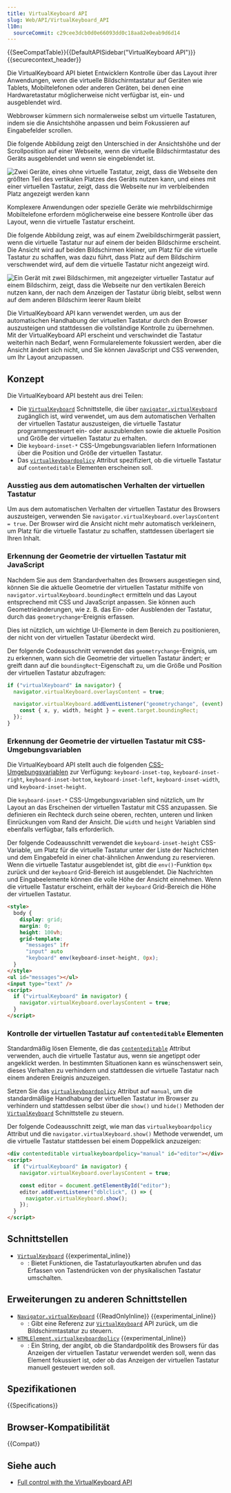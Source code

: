 ```yaml
---
title: VirtualKeyboard API
slug: Web/API/VirtualKeyboard_API
l10n:
  sourceCommit: c29cee3dcb0d0e66093dd0c18aa82e0eab9d6d14
---
```


{{SeeCompatTable}}{{DefaultAPISidebar("VirtualKeyboard API")}}{{securecontext_header}}

Die VirtualKeyboard API bietet Entwicklern Kontrolle über das Layout ihrer Anwendungen, wenn die virtuelle Bildschirmtastatur auf Geräten wie Tablets, Mobiltelefonen oder anderen Geräten, bei denen eine Hardwaretastatur möglicherweise nicht verfügbar ist, ein- und ausgeblendet wird.

Webbrowser kümmern sich normalerweise selbst um virtuelle Tastaturen, indem sie die Ansichtshöhe anpassen und beim Fokussieren auf Eingabefelder scrollen.

Die folgende Abbildung zeigt den Unterschied in der Ansichtshöhe und der Scrollposition auf einer Webseite, wenn die virtuelle Bildschirmtastatur des Geräts ausgeblendet und wenn sie eingeblendet ist.

![Zwei Geräte, eines ohne virtuelle Tastatur, zeigt, dass die Webseite den größten Teil des vertikalen Platzes des Geräts nutzen kann, und eines mit einer virtuellen Tastatur, zeigt, dass die Webseite nur im verbleibenden Platz angezeigt werden kann](viewport-height.png)

Komplexere Anwendungen oder spezielle Geräte wie mehrbildschirmige Mobiltelefone erfordern möglicherweise eine bessere Kontrolle über das Layout, wenn die virtuelle Tastatur erscheint.

Die folgende Abbildung zeigt, was auf einem Zweibildschirmgerät passiert, wenn die virtuelle Tastatur nur auf einem der beiden Bildschirme erscheint. Die Ansicht wird auf beiden Bildschirmen kleiner, um Platz für die virtuelle Tastatur zu schaffen, was dazu führt, dass Platz auf dem Bildschirm verschwendet wird, auf dem die virtuelle Tastatur nicht angezeigt wird.

![Ein Gerät mit zwei Bildschirmen, mit angezeigter virtueller Tastatur auf einem Bildschirm, zeigt, dass die Webseite nur den vertikalen Bereich nutzen kann, der nach dem Anzeigen der Tastatur übrig bleibt, selbst wenn auf dem anderen Bildschirm leerer Raum bleibt](dual-screen.png)

Die VirtualKeyboard API kann verwendet werden, um aus der automatischen Handhabung der virtuellen Tastatur durch den Browser auszusteigen und stattdessen die vollständige Kontrolle zu übernehmen. Mit der VirtualKeyboard API erscheint und verschwindet die Tastatur weiterhin nach Bedarf, wenn Formularelemente fokussiert werden, aber die Ansicht ändert sich nicht, und Sie können JavaScript und CSS verwenden, um Ihr Layout anzupassen.

## Konzept

Die VirtualKeyboard API besteht aus drei Teilen:

- Die [`VirtualKeyboard`](/de/docs/Web/API/VirtualKeyboard) Schnittstelle, die über [`navigator.virtualKeyboard`](/de/docs/Web/API/Navigator/virtualKeyboard) zugänglich ist, wird verwendet, um aus dem automatischen Verhalten der virtuellen Tastatur auszusteigen, die virtuelle Tastatur programmgesteuert ein- oder auszublenden sowie die aktuelle Position und Größe der virtuellen Tastatur zu erhalten.
- Die `keyboard-inset-*` CSS-Umgebungsvariablen liefern Informationen über die Position und Größe der virtuellen Tastatur.
- Das [`virtualkeyboardpolicy`](/de/docs/Web/HTML/Global_attributes/virtualkeyboardpolicy) Attribut spezifiziert, ob die virtuelle Tastatur auf `contenteditable` Elementen erscheinen soll.

### Ausstieg aus dem automatischen Verhalten der virtuellen Tastatur

Um aus dem automatischen Verhalten der virtuellen Tastatur des Browsers auszusteigen, verwenden Sie `navigator.virtualKeyboard.overlaysContent = true`. Der Browser wird die Ansicht nicht mehr automatisch verkleinern, um Platz für die virtuelle Tastatur zu schaffen, stattdessen überlagert sie Ihren Inhalt.

### Erkennung der Geometrie der virtuellen Tastatur mit JavaScript

Nachdem Sie aus dem Standardverhalten des Browsers ausgestiegen sind, können Sie die aktuelle Geometrie der virtuellen Tastatur mithilfe von `navigator.virtualKeyboard.boundingRect` ermitteln und das Layout entsprechend mit CSS und JavaScript anpassen. Sie können auch Geometrieänderungen, wie z. B. das Ein- oder Ausblenden der Tastatur, durch das `geometrychange`-Ereignis erfassen.

Dies ist nützlich, um wichtige UI-Elemente in dem Bereich zu positionieren, der nicht von der virtuellen Tastatur überdeckt wird.

Der folgende Codeausschnitt verwendet das `geometrychange`-Ereignis, um zu erkennen, wann sich die Geometrie der virtuellen Tastatur ändert; er greift dann auf die `boundingRect`-Eigenschaft zu, um die Größe und Position der virtuellen Tastatur abzufragen:

```js
if ("virtualKeyboard" in navigator) {
  navigator.virtualKeyboard.overlaysContent = true;

  navigator.virtualKeyboard.addEventListener("geometrychange", (event) => {
    const { x, y, width, height } = event.target.boundingRect;
  });
}
```

### Erkennung der Geometrie der virtuellen Tastatur mit CSS-Umgebungsvariablen

Die VirtualKeyboard API stellt auch die folgenden [CSS-Umgebungsvariablen](/de/docs/Web/CSS/env) zur Verfügung: `keyboard-inset-top`, `keyboard-inset-right`, `keyboard-inset-bottom`, `keyboard-inset-left`, `keyboard-inset-width`, und `keyboard-inset-height`.

Die `keyboard-inset-*` CSS-Umgebungsvariablen sind nützlich, um Ihr Layout an das Erscheinen der virtuellen Tastatur mit CSS anzupassen. Sie definieren ein Rechteck durch seine oberen, rechten, unteren und linken Einrückungen vom Rand der Ansicht. Die `width` und `height` Variablen sind ebenfalls verfügbar, falls erforderlich.

Der folgende Codeausschnitt verwendet die `keyboard-inset-height` CSS-Variable, um Platz für die virtuelle Tastatur unter der Liste der Nachrichten und dem Eingabefeld in einer chat-ähnlichen Anwendung zu reservieren. Wenn die virtuelle Tastatur ausgeblendet ist, gibt die `env()`-Funktion `0px` zurück und der `keyboard` Grid-Bereich ist ausgeblendet. Die Nachrichten und Eingabeelemente können die volle Höhe der Ansicht einnehmen. Wenn die virtuelle Tastatur erscheint, erhält der `keyboard` Grid-Bereich die Höhe der virtuellen Tastatur.

```html
<style>
  body {
    display: grid;
    margin: 0;
    height: 100vh;
    grid-template:
      "messages" 1fr
      "input" auto
      "keyboard" env(keyboard-inset-height, 0px);
  }
</style>
<ul id="messages"></ul>
<input type="text" />
<script>
  if ("virtualKeyboard" in navigator) {
    navigator.virtualKeyboard.overlaysContent = true;
  }
</script>
```

### Kontrolle der virtuellen Tastatur auf `contenteditable` Elementen

Standardmäßig lösen Elemente, die das [`contenteditable`](/de/docs/Web/HTML/Global_attributes/contenteditable) Attribut verwenden, auch die virtuelle Tastatur aus, wenn sie angetippt oder angeklickt werden. In bestimmten Situationen kann es wünschenswert sein, dieses Verhalten zu verhindern und stattdessen die virtuelle Tastatur nach einem anderen Ereignis anzuzeigen.

Setzen Sie das [`virtualkeyboardpolicy`](/de/docs/Web/HTML/Global_attributes/virtualkeyboardpolicy) Attribut auf `manual`, um die standardmäßige Handhabung der virtuellen Tastatur im Browser zu verhindern und stattdessen selbst über die `show()` und `hide()` Methoden der [`VirtualKeyboard`](/de/docs/Web/API/VirtualKeyboard) Schnittstelle zu steuern.

Der folgende Codeausschnitt zeigt, wie man das `virtualkeyboardpolicy` Attribut und die `navigator.virtualKeyboard.show()` Methode verwendet, um die virtuelle Tastatur stattdessen bei einem Doppelklick anzuzeigen:

```html
<div contenteditable virtualkeyboardpolicy="manual" id="editor"></div>
<script>
  if ("virtualKeyboard" in navigator) {
    navigator.virtualKeyboard.overlaysContent = true;

    const editor = document.getElementById("editor");
    editor.addEventListener("dblclick", () => {
      navigator.virtualKeyboard.show();
    });
  }
</script>
```

## Schnittstellen

- [`VirtualKeyboard`](/de/docs/Web/API/VirtualKeyboard) {{experimental_inline}}
  - : Bietet Funktionen, die Tastaturlayoutkarten abrufen und das Erfassen von Tastendrücken von der physikalischen Tastatur umschalten.

## Erweiterungen zu anderen Schnittstellen

- [`Navigator.virtualKeyboard`](/de/docs/Web/API/Navigator/virtualKeyboard) {{ReadOnlyInline}} {{experimental_inline}}
  - : Gibt eine Referenz zur [`VirtualKeyboard`](/de/docs/Web/API/VirtualKeyboard) API zurück, um die Bildschirmtastatur zu steuern.
- [`HTMLElement.virtualkeyboardpolicy`](/de/docs/Web/API/HTMLElement/virtualkeyboardpolicy) {{experimental_inline}}
  - : Ein String, der angibt, ob die Standardpolitik des Browsers für das Anzeigen der virtuellen Tastatur verwendet werden soll, wenn das Element fokussiert ist, oder ob das Anzeigen der virtuellen Tastatur manuell gesteuert werden soll.

## Spezifikationen

{{Specifications}}

## Browser-Kompatibilität

{{Compat}}

## Siehe auch

- [Full control with the VirtualKeyboard API](https://developer.chrome.com/docs/web-platform/virtual-keyboard/)
